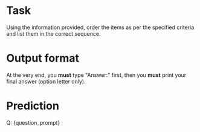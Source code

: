 # Task
Using the information provided, order the items as per the specified criteria and list them in the correct sequence.

# Output format
At the very end, you **must** type "Answer:" first, then you **must** print your final answer (option letter only).

# Prediction
Q: {question_prompt}